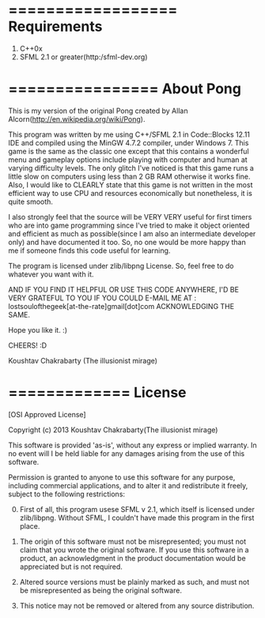 ==================
   Requirements
==================

1. C++0x
2. SFML 2.1 or greater(http:/sfml-dev.org)

================
   About Pong
================


This is my version of the original Pong created by Allan Alcorn(http://en.wikipedia.org/wiki/Pong).

This program was written by me using C++/SFML 2.1 in Code::Blocks 12.11 IDE and compiled using the MinGW 4.7.2 compiler, under Windows 7. This game is the same as the classic one except that this contains a wonderful menu and gameplay options include playing with computer and human at varying difficulty levels. The only glitch I've noticed is that this game runs a little slow on computers using less than 2 GB RAM otherwise it works fine. Also, I would like to CLEARLY state that this game is not written in the most efficient way to use CPU and resources economically but nonetheless, it is quite smooth.

I also strongly feel that the source will be VERY VERY useful for first timers who are into game programming since I've tried to make it object oriented and efficient as much as possible(since I am also an intermediate developer only) and have documented it too. So, no one would be more happy than me if someone finds this code useful for learning.

The program is licensed under zlib/libpng License. So, feel free to do whatever you want with it.

AND IF YOU FIND IT HELPFUL OR USE THIS CODE ANYWHERE, I'D BE VERY GRATEFUL TO YOU IF YOU COULD E-MAIL ME AT : lostsoulofthegeek[at-the-rate]gmail[dot]com ACKNOWLEDGING THE SAME.

Hope you like it. :)


CHEERS! :D

Koushtav Chakrabarty
(The illusionist mirage)

=============
   License
=============

[OSI Approved License]


Copyright (c) 2013 Koushtav Chakrabarty(The illusionist mirage)

This software is provided 'as-is', without any express or implied warranty. In no event will I be held liable for any damages arising from the use of this software.

Permission is granted to anyone to use this software for any purpose, including commercial applications, and to alter it and redistribute it freely, subject to the following restrictions:

0. First of all, this program usese SFML v 2.1, which itself is licensed under zlib/libpng. Without SFML, I couldn't have made this program in the first place.

1. The origin of this software must not be misrepresented; you must not claim that you wrote the original software. If you use this software in a product, an acknowledgment in the product documentation would be appreciated but is not required.

2. Altered source versions must be plainly marked as such, and must not be misrepresented as being the original software.

3. This notice may not be removed or altered from any source distribution.

